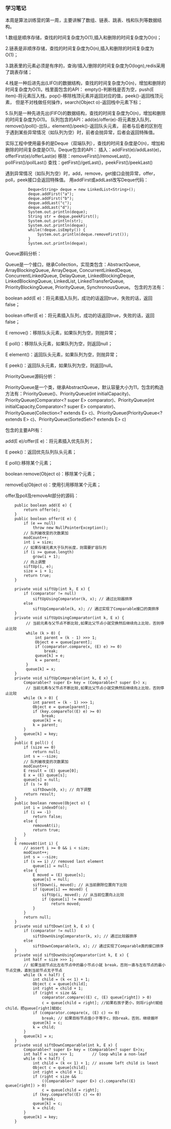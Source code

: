 ### 学习笔记

本周是算法训练营的第一周，主要讲解了数组、链表、跳表、栈和队列等数据结构。

1.数组是顺序存储，查找的时间复杂度为O(1),插入和删除的时间复杂度为O(n)；

2.链表是非顺序存储，查找的时间复杂度为O(n),插入和删除的时间复杂度为O(1)；

3.跳表里的元素必须是有序的，查询/插入/删除的时间复杂度为O(logn),redis采用了跳表存储；

4.栈是一种后进先出(LIFO)的数据结构，查找的时间复杂度为O(n)，增加和删除的时间复杂度为O(1)。栈里面包含的API：
empty()-判断栈是否为空，push(E item)-将元素压入栈，pop()-移除栈顶元素并返回对应的值，peek()-返回栈顶元素，
但是不对栈做任何操作，search(Object o)-返回栈中元素下标；

5.队列是一种先进先出(FIFO)的数据结构，查找的时间复杂度为O(n)，增加和删除的时间复杂度为O(1)。
队列包含的API：add(e)/offer(e)-将元素放入队列，remove()/poll()-出队，element()/peek()-返回队头元素，
前者与后者的区别在于遇到某些异常情况（如队列为空）时，前者会抛异常，后者会返回特殊值。

实际工程中使用最多的是Deque（双端队列），查找的时间复杂度是O(n)，增加和删除的时间复杂度是O(1)。Deque包含的API：
插入：addFirst(e)/addLast(e)，offerFirst(e)/offerLast(e)
移除：removeFirst()/removeLast()，pollFirst()/pollLast()
查找：getFirst()/getLast()，peekFirst()/peekLast()

遇到异常情况（如队列为空）时，add，remove，get接口会抛异常，offer，poll，peek接口会返回特殊值。
用addFirst或addLast改写Deque代码：
```
          Deque<String> deque = new LinkedList<String>();
          deque.addFirst("a");
          deque.addFirst("b");
          deque.addLast("c");
          deque.addLast("d");
          System.out.println(deque);
          String str = deque.peekFirst();
          System.out.println(str);
          System.out.println(deque);
          while(!deque.isEmpty()) {
              System.out.println(deque.removeFirst());
          }
          System.out.println(deque);
```
Queue源码分析：

Queue是一个接口，继承Collection，实现类包含：AbstractQueue, ArrayBlockingQueue, ArrayDeque, ConcurrentLinkedDeque, ConcurrentLinkedQueue, DelayQueue, LinkedBlockingDeque, LinkedBlockingQueue, LinkedList, LinkedTransferQueue, PriorityBlockingQueue, PriorityQueue, SynchronousQueue。
包含的方法有：

boolean add(E e)：将元素插入队列，成功的话返回true，失败的话，返回false；

boolean offer(E e)：将元素插入队列，成功的话返回true，失败的话，返回false；

E remove()：移除队头元素，如果队列为空，则抛异常；

E poll()：移除队头元素，如果队列为空，则返回null；

E element()：返回队头元素，如果队列为空，则抛异常；

E peek()：返回队头元素，如果队列为空，则返回null。

PriorityQueue源码分析：

PriorityQueue是一个类，继承AbstractQueue，默认容量大小为11，包含的构造方法有：PriorityQueue()、PriorityQueue(int initialCapacity)、
PriorityQueue(Comparator<? super E> comparator)、PriorityQueue(int initialCapacity,Comparator<? super E> comparator)、
PriorityQueue(Collection<? extends E> c)、PriorityQueue(PriorityQueue<? extends E> c)、PriorityQueue(SortedSet<? extends E> c)

包含的主要API有：

add(E e)/offer(E e)：将元素插入优先队列；

E peek()：返回优先队列队头元素；

E poll():移除某个元素；

boolean remove(Object o)：移除某个元素；

removeEq(Object o)：使用引用移除某个元素；

offer及poll及removeAt部分的源码：

```
    public boolean add(E e) {
        return offer(e);
    }
    public boolean offer(E e) {
        if (e == null)
            throw new NullPointerException();
        // 队列被改变的次数累加
        modCount++;
        int i = size;
        // 如果存储元素大于队列长度，则需要扩容队列
        if (i >= queue.length)
            grow(i + 1);
        // 向上调整
        siftUp(i, e);
        size = i + 1;
        return true;
    }
    
    private void siftUp(int k, E x) {
        if (comparator != null)
            siftUpUsingComparator(k, x); // 通过比较器排序
        else
            siftUpComparable(k, x); // 通过实现了Comparable接口的类排序
    }
    private void siftUpUsingComparator(int k, E x) {
         // 当前元素与父节点不断比较,如果比父节点小就交换然后继续向上比较，否则停止比较
         while (k > 0) {
             int parent = (k - 1) >>> 1;
             Object e = queue[parent];
             if (comparator.compare(x, (E) e) >= 0)
                 break;
             queue[k] = e;
             k = parent;
         }
         queue[k] = x;
    }
    private void siftUpComparable(int k, E x) {
        Comparable<? super E> key = (Comparable<? super E>) x;
         // 当前元素与父节点不断比较,如果比父节点小就交换然后继续向上比较，否则停止比较
        while (k > 0) {
            int parent = (k - 1) >>> 1;
            Object e = queue[parent];
            if (key.compareTo((E) e) >= 0)
                break;
            queue[k] = e;
            k = parent;
        }
        queue[k] = key;
    }
    public E poll() {
        if (size == 0)
            return null;
        int s = --size;
        // 队列被改变的次数累加
        modCount++;
        E result = (E) queue[0];
        E x = (E) queue[s];
        queue[s] = null;
        if (s != 0)
            siftDown(0, x); // 向下调整
        return result;
    }
    public boolean remove(Object o) {
        int i = indexOf(o);
        if (i == -1)
            return false;
        else {
            removeAt(i);
            return true;
        }
    }
    E removeAt(int i) {
        // assert i >= 0 && i < size;
        modCount++;
        int s = --size;
        if (s == i) // removed last element
            queue[i] = null;
        else {
            E moved = (E) queue[s];
            queue[s] = null;
            siftDown(i, moved); // 从当前删除位置向下比较
            if (queue[i] == moved) {
                siftUp(i, moved); // 从当前位置向上比较
                if (queue[i] != moved)
                    return moved;
            }
        }
        return null;
    }
    private void siftDown(int k, E x) {
        if (comparator != null)
            siftDownUsingComparator(k, x); // 通过比较器排序
        else
            siftDownComparable(k, x); // 通过实现了Comparable类的接口排序
    }
    private void siftDownUsingComparator(int k, E x) {
        int half = size >>> 1;
        // 如果当前节点比左右节点中的最小节点小就 break，否则一直与左右节点的最小节点交换，直到当前节点无子节点
        while (k < half) {
            int child = (k << 1) + 1;
            Object c = queue[child];
            int right = child + 1;
            if (right < size &&
                comparator.compare((E) c, (E) queue[right]) > 0)
                c = queue[child = right]; //如果右孩子更小，则将right赋给child，把queue[right]赋给c
            if (comparator.compare(x, (E) c) <= 0)
                break; // 如果目标节点值小于等于c，则break，否则，继续循环
            queue[k] = c;
            k = child;
        }
        queue[k] = x;
    }
    private void siftDownComparable(int k, E x) {
        Comparable<? super E> key = (Comparable<? super E>)x;
        int half = size >>> 1;        // loop while a non-leaf
        while (k < half) {
            int child = (k << 1) + 1; // assume left child is least
            Object c = queue[child];
            int right = child + 1;
            if (right < size &&
                ((Comparable<? super E>) c).compareTo((E) queue[right]) > 0)
                c = queue[child = right];
            if (key.compareTo((E) c) <= 0)
                break;
            queue[k] = c;
            k = child;
        }
        queue[k] = key;
    }
```


